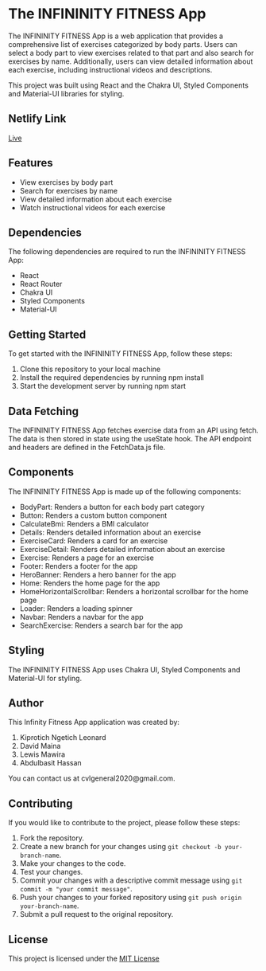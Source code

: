 <!DOCTYPE html>
<html lang="en">

<body>
	<h1>The INFININITY FITNESS App</h1>
	<p>The INFININITY FITNESS App is a web application that provides a comprehensive list of exercises categorized by body parts. Users can select a body part to view exercises related to that part and also search for exercises by name. Additionally, users can view detailed information about each exercise, including instructional videos and descriptions.</p>
	<p>This project was built using React and the Chakra UI, Styled Components and Material-UI libraries for styling.</p>

<h2>Netlify Link</h2>
  <a href="https://main--monumental-creponne-9c8c5f.netlify.app/" target="_blank">Live</a>
</body>
<h2>Features</h2>
<ul>
	<li>View exercises by body part</li>
	<li>Search for exercises by name</li>
	<li>View detailed information about each exercise</li>
	<li>Watch instructional videos for each exercise</li>
</ul>

<h2>Dependencies</h2>
<p>The following dependencies are required to run the INFININITY FITNESS App:</p>
<ul>
	<li>React</li>
	<li>React Router</li>
	<li>Chakra UI</li>
	<li>Styled Components</li>
	<li>Material-UI</li>
</ul>

<h2>Getting Started</h2>
<p>To get started with the INFININITY FITNESS App, follow these steps:</p>
<ol>
	<li>Clone this repository to your local machine</li>
	<li>Install the required dependencies by running npm install</li>
	<li>Start the development server by running npm start</li>
</ol>

<h2>Data Fetching</h2>
<p>The INFININITY FITNESS App fetches exercise data from an API using fetch. The data is then stored in state using the useState hook. The API endpoint and headers are defined in the FetchData.js file.</p>

<h2>Components</h2>
<p>The INFININITY FITNESS App is made up of the following components:</p>
<ul>
	<li>BodyPart: Renders a button for each body part category</li>
	<li>Button: Renders a custom button component</li>
	<li>CalculateBmi: Renders a BMI calculator</li>
	<li>Details: Renders detailed information about an exercise</li>
	<li>ExerciseCard: Renders a card for an exercise</li>
	<li>ExerciseDetail: Renders detailed information about an exercise</li>
	<li>Exercise: Renders a page for an exercise</li>
	<li>Footer: Renders a footer for the app</li>
	<li>HeroBanner: Renders a hero banner for the app</li>
	<li>Home: Renders the home page for the app</li>
	<li>HomeHorizontalScrollbar: Renders a horizontal scrollbar for the home page</li>
	<li>Loader: Renders a loading spinner</li>
	<li>Navbar: Renders a navbar for the app</li>
	<li>SearchExercise: Renders a search bar for the app</li>
</ul>

<h2>Styling</h2>
<p>The INFININITY FITNESS App uses Chakra UI, Styled Components and Material-UI for styling.</p>
<h2>Author</h2>
This Infinity Fitness App application was created by: 
<ol>
<li>Kiprotich Ngetich Leonard</li>
<li>David Maina</li>
<li>Lewis Mawira</li>
<li>Abdulbasit Hassan</li>
</ol> You can contact us at cvlgeneral2020@gmail.com.

<h2>Contributing</h2>
    <p>If you would like to contribute to the project, please follow these steps:</p>
    <ol>
    <li>Fork the repository.</li>
    <li>Create a new branch for your changes using <code>git checkout -b your-branch-name</code>.</li>
    <li>Make your changes to the code.</li>
    <li>Test your changes.</li>
    <li>Commit your changes with a descriptive commit message using <code>git commit -m "your commit message"</code>.</li>
    <li>Push your changes to your forked repository using <code>git push origin your-branch-name</code>.</li>
    <li>Submit a pull request to the original repository.</li>
    </ol>

<h2>License</h2>
<p>This project is licensed under the <a href="license.md">MIT License</a></p>

